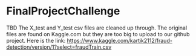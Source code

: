 # FinalProjectChallenge
TBD
The X_test and Y_test csv files are cleaned up through. The original files are found on Kaggle.com but they are too big to upload to our github project. Here is the link: https://www.kaggle.com/kartik2112/fraud-detection/version/1?select=fraudTrain.csv 
